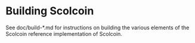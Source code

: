 Building Scolcoin
================

See doc/build-*.md for instructions on building the various
elements of the Scolcoin reference implementation of Scolcoin.
